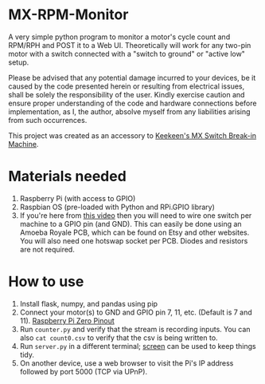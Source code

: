 # MX-RPM-Monitor
A very simple python program to monitor a motor's cycle count and RPM/RPH and POST it to a Web UI. Theoretically will work for any two-pin motor with a switch connected with a "switch to ground" or "active low" setup.

Please be advised that any potential damage incurred to your devices, be it caused by the code presented herein or resulting from electrical issues, shall be solely the responsibility of the user. Kindly exercise caution and ensure proper understanding of the code and hardware connections before implementation, as I, the author, absolve myself from any liabilities arising from such occurrences.

This project was created as an accessory to [Keekeen's MX Switch Break-in Machine](https://github.com/keekeen/MX-Switch-Break-In-Machine).

# Materials needed
1. Raspberry Pi (with access to GPIO)
2. Raspbian OS (pre-loaded with Python and RPi.GPIO library)
3. If you're here from [this video](https://www.youtube.com/watch?v=KD2p3KXpSlM) then you will need to wire one switch per machine to a GPIO pin (and GND). This can easily be done using an Amoeba Royale PCB, which can be found on Etsy and other websites. You will also need one hotswap socket per PCB. Diodes and resistors are not required.

# How to use

1. Install flask, numpy, and pandas using pip
2. Connect your motor(s) to GND and GPIO pin 7, 11, etc. (Default is 7 and 11). [Raspberry Pi Zero Pinout](https://images.theengineeringprojects.com/image/webp/2021/03/raspberry-pi-zero-5.png.webp?ssl=1)
3. Run `counter.py` and verify that the stream is recording inputs. You can also `cat count0.csv` to verify that the csv is being written to.
4. Run `server.py` in a different terminal; [screen](https://linuxize.com/post/how-to-use-linux-screen/) can be used to keep things tidy.
5. On another device, use a web browser to visit the Pi's IP address followed by port 5000 (TCP via UPnP).
